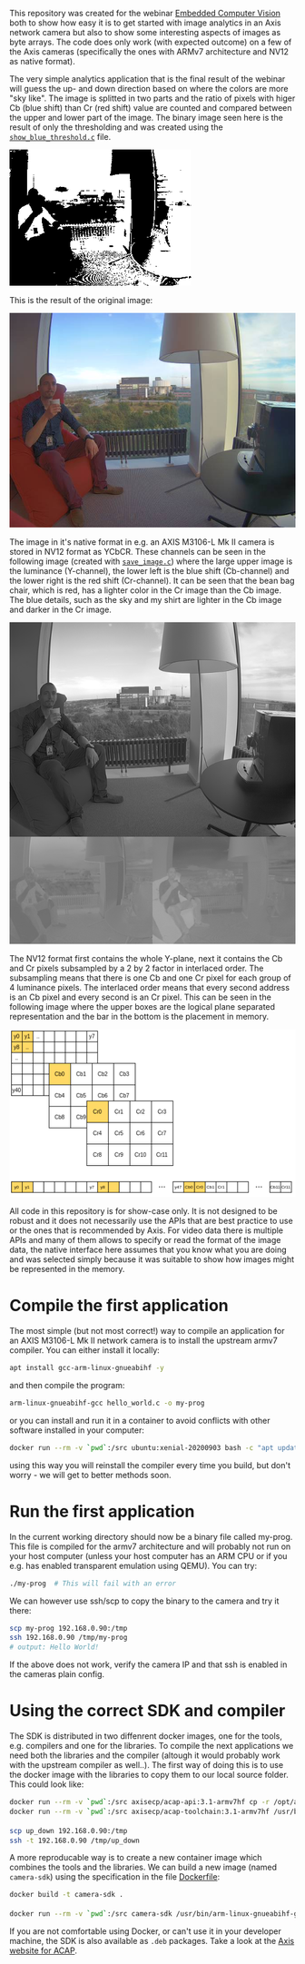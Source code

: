This repository was created for the webinar [Embedded Computer Vision](https://ingenjorsjobb.confetti.events/embedded-computer-vision) both to show how easy it is to get started with image analytics in an Axis network camera but also to show some interesting aspects of images as byte arrays. The code does only work (with expected outcome) on a few of the Axis cameras (specifically the ones with ARMv7 architecture and NV12 as native format).

The very simple analytics application that is the final result of the webinar will guess the up- and down direction based on where the colors are more "sky like". The image is splitted in two parts and the ratio of pixels with higer Cb (blue shift) than Cr (red shift) value are counted and compared between the upper and lower part of the image. The binary image seen here is the result of only the thresholding and was created using the [`show_blue_threshold.c`](https://github.com/daniel-falk/computer-vision-for-embedded/blob/main/show_blue_threshold.c) file.

![binary image](https://raw.githubusercontent.com/daniel-falk/computer-vision-for-embedded/images/images/gray.png)

This is the result of the original image:

![original image](https://raw.githubusercontent.com/daniel-falk/computer-vision-for-embedded/images/images/img.jpg)

The image in it's native format in e.g. an AXIS M3106-L Mk II camera is stored in NV12 format as YCbCR. These channels can be seen in the following image (created with [`save_image.c`](https://github.com/daniel-falk/computer-vision-for-embedded/blob/main/save_image.c)) where the large upper image is the luminance (Y-channel), the lower left is the blue shift (Cb-channel) and the lower right is the red shift (Cr-channel). It can be seen that the bean bag chair, which is red, has a lighter color in the Cr image than the Cb image. The blue details, such as the sky and my shirt are lighter in the Cb image and darker in the Cr image.

![Color channels](https://raw.githubusercontent.com/daniel-falk/computer-vision-for-embedded/images/images/channels.png)

The NV12 format first contains the whole Y-plane, next it contains the Cb and Cr pixels subsampled by a 2 by 2 factor in interlaced order. The subsampling means that there is one Cb and one Cr pixel for each group of 4 luminance pixels. The interlaced order means that every second address is an Cb pixel and every second is an Cr pixel. This can be seen in the following image where the upper boxes are the logical plane separated representation and the bar in the bottom is the placement in memory.

![NV12 format in memory](https://raw.githubusercontent.com/daniel-falk/computer-vision-for-embedded/images/images/nv12.png)

All code in this repository is for show-case only. It is not designed to be robust and it does not necessarily use the APIs that are best practice to use or the ones that is recommended by Axis. For video data there is multiple APIs and many of them allows to specify or read the format of the image data, the native interface here assumes that you know what you are doing and was selected simply because it was suitable to show how images might be represented in the memory.

# Compile the first application
The most simple (but not most correct!) way to compile an application for an AXIS M3106-L Mk II network camera is to install the upstream armv7 compiler. You can either install it locally:
```bash
apt install gcc-arm-linux-gnueabihf -y
```

and then compile the program:
```bash
arm-linux-gnueabihf-gcc hello_world.c -o my-prog
```

or you can install and run it in a container to avoid conflicts with other software installed in your computer:
```bash
docker run --rm -v `pwd`:/src ubuntu:xenial-20200903 bash -c "apt update && apt install gcc-arm-linux-gnueabihf -y && arm-linux-gnueabihf-gcc /src/hello_world.c -o /src/my-prog"
```

using this way you will reinstall the compiler every time you build, but don't worry - we will get to better methods soon.

# Run the first application
In the current working directory should now be a binary file called my-prog. This file is compiled for the armv7 architecture and will probably not run on your host computer (unless your host computer has an ARM CPU or if you e.g. has enabled transparent emulation using QEMU). You can try:
```bash
./my-prog  # This will fail with an error
```

We can however use ssh/scp to copy the binary to the camera and try it there:
```bash
scp my-prog 192.168.0.90:/tmp
ssh 192.168.0.90 /tmp/my-prog
# output: Hello World!
```
If the above does not work, verify the camera IP and that ssh is enabled in the cameras plain config.

# Using the correct SDK and compiler

The SDK is distributed in two diffenrent docker images, one for the tools, e.g. compilers and one for the libraries. To compile the next applications we need both the libraries and the compiler (altough it would probably work with the upstream compiler as well..). The first way of doing this is to use the docker image with the libraries to copy them to our local source folder. This could look like:

```bash
docker run --rm -v `pwd`:/src axisecp/acap-api:3.1-armv7hf cp -r /opt/axis/sdk/temp/sysroots/cortexa9hf-neon-poky-linux-gnueabi/ /src/sysroot
docker run --rm -v `pwd`:/src axisecp/acap-toolchain:3.1-armv7hf /usr/bin/arm-linux-gnueabihf-gcc --sysroot /src/sysroot /src/up_down_detect.c -lcapture -o /src/up_down

scp up_down 192.168.0.90:/tmp
ssh -t 192.168.0.90 /tmp/up_down
```

A more reproducable way is to create a new container image which combines the tools and the libraries. We can build a new image (named `camera-sdk`) using the specification in the file [Dockerfile](https://github.com/daniel-falk/computer-vision-for-embedded/blob/main/Dockerfile):
```bash
docker build -t camera-sdk .

docker run --rm -v `pwd`:/src camera-sdk /usr/bin/arm-linux-gnueabihf-gcc --sysroot /sysroot /src/up_down_detect.c -lcapture -o /src/up_down
```

If you are not comfortable using Docker, or can't use it in your developer machine, the SDK is also available as `.deb` packages. Take a look at the [Axis website for ACAP](https://www.axis.com/sv-se/products/analytics/acap).
